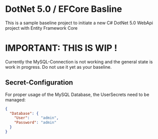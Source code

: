 # DotNet 5.0 / EFCore Basline

This is a sample baseline project to initiate a new C# DotNet 5.0 WebApi project with Entity Framework Core


# IMPORTANT: THIS IS WIP !

Currently the MySQL-Connection is not working and the general state is work in progress. Do not use it yet as your baseline.


## Secret-Configuration

For proper usage of the MySQL Database, the UserSecrets need to be managed:
```json
{
  "Database": {
    "User":     "admin",
    "Password": "admin"
  }
}
```